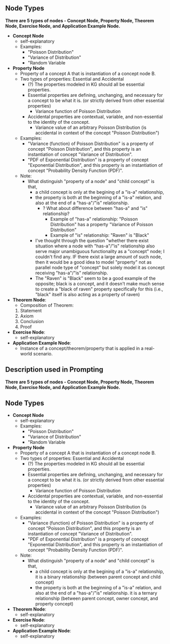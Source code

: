 ## Node Types
**There are 5 types of nodes - Concept Node, Property Node, Theorem Node, Exercise Node, and Application Example Node.**
- **Concept Node** 
  - self-explanatory
  - Examples: 
    - "Poisson Distribution"
    - "Variance of Distribution"
    - "Random Variable
- **Property Node** 
  - Property of a concept A that is instantiation of a concept node B.
  - Two types of properties: Essential and Accidental
    - (?) The properties modeled in KG should all be essential properties. 
    - Essential properties are defining, unchanging, and necessary for a concept to be what it is. (or strictly derived from other essential properties)
      - Variance function of Poisson Distribution
    - Accidental properties are contextual, variable, and non-essential to the identity of the concept.
      - Variance value of an arbitrary Poisson Distribution (is accidental in context of the concept "Poisson Distribution")
  - Examples: 
    - "Variance (function) of Poisson Distribution" is a property of concept "Poisson Distribution", and this property is an instantiation of concept "Variance of Distribution".
    - "PDF of Exponential Distribution" is a property of concept "Exponential Distribution", and this property is an instantiation of concept "Probability Density Function (PDF)".
  - Note:
    - What distinguish "property of a node" and "child concept" is that, 
      - a child concept is only at the begining of a "is-a" relationship, 
      - the property is both at the beginning of a "is-a" relation, and also at the end of a "has-a"/"is" relationship.
        - ? What about difference between "has-a" and "is" relationship?
          - Example of "has-a" relationship: "Poisson Distribution" has a property "Variance of Poisson Distribution"
          - Example of "is" relationship: "Raven" is "Black"
      - I've thought through the question "whether there exist situation where a node with "has-a"/"is" relationship also serve major unambiguous functionality as a "concept" node; I couldn't find any. IF there exist a large amount of such node, then it would be a good idea to model "property" not as parallel node type of "concept" but solely model it as concept receiving "has-a"/"is" relationship.
      - The "Raven" is "Black" seem to be a good example of the opposite; black is a concept, and it doesn't make much sense to create a "black of raven" property specifically for this (i.e., "black" itself is also acting as a property of raven)
- **Theorem Node**:
  - Composition of Theorem:
  1. Statement
    1. Axiom
    2. Conclusion
  2. Proof
- **Exercise Node**:
  - self-explanatory
- **Application Example Node**:
  - Instance of a concept/theorem/property that is applied in a real-world scenario.



## Description used in Prompting

**There are 5 types of nodes - Concept Node, Property Node, Theorem Node, Exercise Node, and Application Example Node.**
## Node Types

- **Concept Node** 
  - self-explanatory
  - Examples: 
    - "Poisson Distribution"
    - "Variance of Distribution"
    - "Random Variable
- **Property Node** 
  - Property of a concept A that is instantiation of a concept node B.
  - Two types of properties: Essential and Accidental
    - (?) The properties modeled in KG should all be essential properties. 
    - Essential properties are defining, unchanging, and necessary for a concept to be what it is. (or strictly derived from other essential properties)
      - Variance function of Poisson Distribution
    - Accidental properties are contextual, variable, and non-essential to the identity of the concept.
      - Variance value of an arbitrary Poisson Distribution (is accidental in context of the concept "Poisson Distribution")
  - Examples: 
    - "Variance (function) of Poisson Distribution" is a property of concept "Poisson Distribution", and this property is an instantiation of concept "Variance of Distribution".
    - "PDF of Exponential Distribution" is a property of concept "Exponential Distribution", and this property is an instantiation of concept "Probability Density Function (PDF)".
  - Note:
    - What distinguish "property of a node" and "child concept" is that, 
      - a child concept is only at the begining of a "is-a" relationship, it is a binary relationship (between parent concept and child concept)
      - the property is both at the beginning of a "is-a" relation, and also at the end of a "has-a"/"is" relationship. it is a ternary relationship (between parent concept, owner concept, and property concept)
- **Theorem Node**:
  - self-explanatory
- **Exercise Node**:
  - self-explanatory
- **Application Example Node**:
  - self-explanatory

